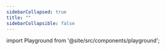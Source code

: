 ```yaml
---
sidebarCollapsed: true
title: ""
sidebarCollapsible: false
---
```


import Playground from '@site/src/components/playground';

<Playground/>